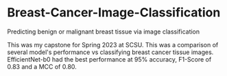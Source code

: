 # Breast-Cancer-Image-Classification
Predicting benign or malignant breast tissue via image classification

This was my capstone for Spring 2023 at SCSU. This was a comparison of several model's performance vs classifying breast cancer tissue images. EfficientNet-b0 had the best performance at 95% accuracy, F1-Score of 0.83 and a MCC of 0.80.
